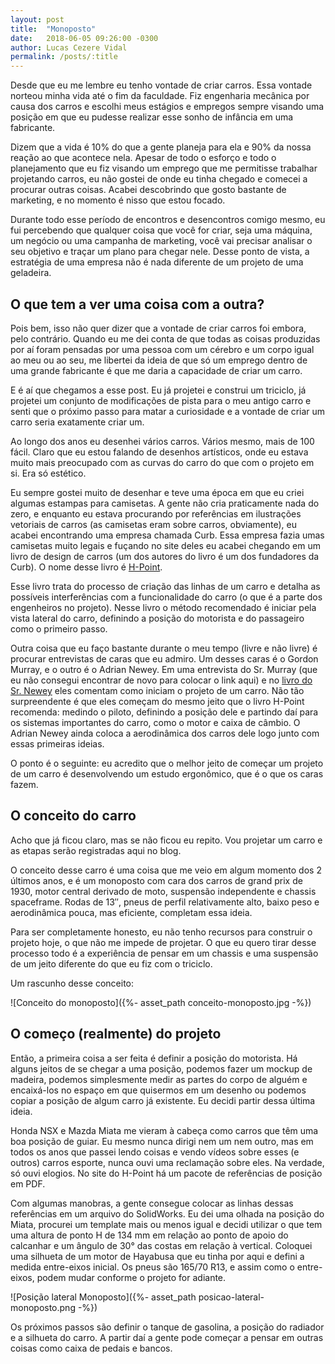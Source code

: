 ```yaml
---
layout: post
title:  "Monoposto"
date:   2018-06-05 09:26:00 -0300
author: Lucas Cezere Vidal
permalink: /posts/:title
---
```

Desde que eu me lembre eu tenho vontade de criar carros. Essa vontade norteou minha vida até o fim da faculdade. Fiz engenharia mecânica por causa dos carros e escolhi meus estágios e empregos sempre visando uma posição em que eu pudesse realizar esse sonho de infância em uma fabricante.

Dizem que a vida é 10% do que a gente planeja para ela e 90% da nossa reação ao que acontece nela. Apesar de todo o esforço e todo o planejamento que eu fiz visando um emprego que me permitisse trabalhar projetando carros, eu não gostei de onde eu tinha chegado e comecei a procurar outras coisas. Acabei descobrindo que gosto bastante de marketing, e no momento é nisso que estou focado.

Durante todo esse período de encontros e desencontros comigo mesmo, eu fui percebendo que qualquer coisa que você for criar, seja uma máquina, um negócio ou uma campanha de marketing, você vai precisar analisar o seu objetivo e traçar um plano para chegar nele. Desse ponto de vista, a estratégia de uma empresa não é nada diferente de um projeto de uma geladeira.

## O que tem a ver uma coisa com a outra?

Pois bem, isso não quer dizer que a vontade de criar carros foi embora, pelo contrário. Quando eu me dei conta de que todas as coisas produzidas por aí foram pensadas por uma pessoa com um cérebro e um corpo igual ao meu ou ao seu, me libertei da ideia de que só um emprego dentro de uma grande fabricante é que me daria a capacidade de criar um carro.

E é aí que chegamos a esse post. Eu já projetei e construi um triciclo, já projetei um conjunto de modificações de pista para o meu antigo carro e senti que o próximo passo para matar a curiosidade e a vontade de criar um carro seria exatamente criar um.

Ao longo dos anos eu desenhei vários carros. Vários mesmo, mais de 100 fácil. Claro que eu estou falando de desenhos artísticos, onde eu estava muito mais preocupado com as curvas do carro do que com o projeto em si. Era só estético.

Eu sempre gostei muito de desenhar e teve uma época em que eu criei algumas estampas para camisetas. A gente não cria praticamente nada do zero, e enquanto eu estava procurando por referências em ilustrações vetoriais de carros (as camisetas eram sobre carros, obviamente), eu acabei encontrando uma empresa chamada Curb. Essa empresa fazia umas camisetas muito legais e fuçando no site deles eu acabei chegando em um livro de design de carros (um dos autores do livro é um dos fundadores da Curb). O nome desse livro é [H-Point](https://thecurbshop.com/products/h-point-the-fundamentals-of-car-design-packaging-2nd-edition).

Esse livro trata do processo de criação das linhas de um carro e detalha as possíveis interferências com a funcionalidade do carro (o que é a parte dos engenheiros no projeto). Nesse livro o método recomendado é iniciar pela vista lateral do carro, definindo a posição do motorista e do passageiro como o primeiro passo.

Outra coisa que eu faço bastante durante o meu tempo (livre e não livre) é procurar entrevistas de caras que eu admiro. Um desses caras é o Gordon Murray, e o outro é o Adrian Newey. Em uma entrevista do Sr. Murray (que eu não consegui encontrar de novo para colocar o link aqui) e no [livro do Sr. Newey](https://www.amazon.com/How-Build-Car-Autobiography-Greatest-ebook/dp/B073TS2ZWN) eles comentam como iniciam o projeto de um carro. Não tão surpreendente é que eles começam do mesmo jeito que o livro H-Point recomenda: medindo o piloto, definindo a posição dele e partindo daí para os sistemas importantes do carro, como o motor e caixa de câmbio. O Adrian Newey ainda coloca a aerodinâmica dos carros dele logo junto com essas primeiras ideias.

O ponto é o seguinte: eu acredito que o melhor jeito de começar um projeto de um carro é desenvolvendo um estudo ergonômico, que é o que os caras fazem.

## O conceito do carro

Acho que já ficou claro, mas se não ficou eu repito. Vou projetar um carro e as etapas serão registradas aqui no blog.

O conceito desse carro é uma coisa que me veio em algum momento dos 2 últimos anos, e é um monoposto com cara dos carros de grand prix de 1930, motor central derivado de moto, suspensão independente e chassis spaceframe. Rodas de 13″, pneus de perfil relativamente alto, baixo peso e aerodinâmica pouca, mas eficiente, completam essa ideia.

Para ser completamente honesto, eu não tenho recursos para construir o projeto hoje, o que não me impede de projetar. O que eu quero tirar desse processo todo é a experiência de pensar em um chassis e uma suspensão de um jeito diferente do que eu fiz com o triciclo.

Um rascunho desse conceito:

![Conceito do monoposto]({%- asset_path conceito-monoposto.jpg -%})

## O começo (realmente) do projeto

Então, a primeira coisa a ser feita é definir a posição do motorista. Há alguns jeitos de se chegar a uma posição, podemos fazer um mockup de madeira, podemos simplesmente medir as partes do corpo de alguém e encaixá-los no espaço em que quisermos em um desenho ou podemos copiar a posição de algum carro já existente. Eu decidi partir dessa última ideia.

Honda NSX e Mazda Miata me vieram à cabeça como carros que têm uma boa posição de guiar. Eu mesmo nunca dirigi nem um nem outro, mas em todos os anos que passei lendo coisas e vendo vídeos sobre esses (e outros) carros esporte, nunca ouvi uma reclamação sobre eles. Na verdade, só ouvi elogios. No site do H-Point há um pacote de referências de posição em PDF.

Com algumas manobras, a gente consegue colocar as linhas dessas referências em um arquivo do SolidWorks. Eu dei uma olhada na posição do Miata, procurei um template mais ou menos igual e decidi utilizar o que tem uma altura de ponto H de 134 mm em relação ao ponto de apoio do calcanhar e um ângulo de 30° das costas em relação à vertical. Coloquei uma silhueta de um motor de Hayabusa que eu tinha por aqui e defini a medida entre-eixos inicial. Os pneus são 165/70 R13, e assim como o entre-eixos, podem mudar conforme o projeto for adiante.

![Posição lateral Monoposto]({%- asset_path posicao-lateral-monoposto.png -%})

Os próximos passos são definir o tanque de gasolina, a posição do radiador e a silhueta do carro. A partir daí a gente pode começar a pensar em outras coisas como caixa de pedais e bancos.
